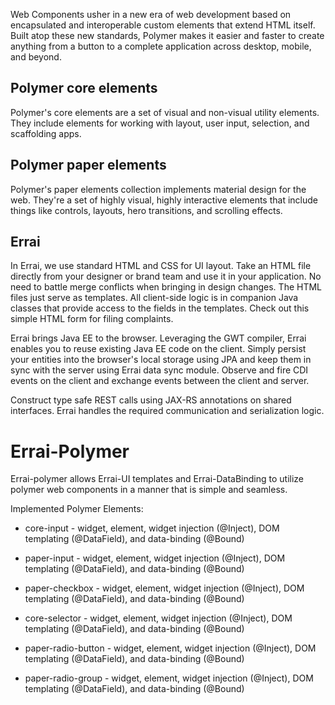 
Web Components usher in a new era of web development based on encapsulated and interoperable custom elements that extend HTML itself. Built atop these new standards, Polymer makes it easier and faster to create anything from a button to a complete application across desktop, mobile, and beyond.

Polymer core elements
-----------------------
Polymer's core elements are a set of visual and non-visual utility elements. They include elements for working with layout, user input, selection, and scaffolding apps.

Polymer paper elements
------------------------
Polymer's paper elements collection implements material design for the web. They're a set of highly visual, highly interactive elements that include things like controls, layouts, hero transitions, and scrolling effects.

Errai
------
In Errai, we use standard HTML and CSS for UI layout. Take an HTML file directly from your designer or brand team and use it in your application. No need to battle merge conflicts when bringing in design changes. The HTML files just serve as templates. All client-side logic is in companion Java classes that provide access to the fields in the templates. Check out this simple HTML form for filing complaints.

Errai brings Java EE to the browser. Leveraging the GWT compiler, Errai enables you to reuse existing Java EE code on the client. Simply persist your entities into the browser's local storage using JPA and keep them in sync with the server using Errai data sync module. Observe and fire CDI events on the client and exchange events between the client and server.

Construct type safe REST calls using JAX-RS annotations on shared interfaces. Errai handles the required communication and serialization logic.

Errai-Polymer
=============
Errai-polymer allows Errai-UI templates and Errai-DataBinding to utilize polymer web components in a manner that is simple and seamless.

Implemented Polymer Elements:
* core-input - widget, element, widget injection (@Inject), DOM templating (@DataField), and data-binding (@Bound)

* paper-input - widget, element, widget injection (@Inject), DOM templating (@DataField), and data-binding (@Bound)

* paper-checkbox - widget, element, widget injection (@Inject), DOM templating (@DataField), and data-binding (@Bound)

* core-selector - widget, element, widget injection (@Inject), DOM templating (@DataField), and data-binding (@Bound)

* paper-radio-button - widget, element, widget injection (@Inject), DOM templating (@DataField), and data-binding (@Bound)

* paper-radio-group - widget, element, widget injection (@Inject), DOM templating (@DataField), and data-binding (@Bound)